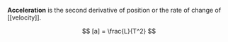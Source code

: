 **Acceleration** is the second derivative of position or the rate of change of [[velocity]].

$$
[a] = \frac{L}{T^2}
$$